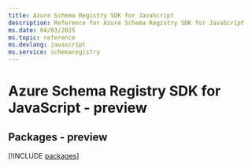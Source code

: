 ```yaml
---
title: Azure Schema Registry SDK for JavaScript
description: Reference for Azure Schema Registry SDK for JavaScript
ms.date: 04/03/2025
ms.topic: reference
ms.devlang: javascript
ms.service: schemaregistry
---
```

# Azure Schema Registry SDK for JavaScript - preview
## Packages - preview
[!INCLUDE [packages](schema-registry-index.md)]